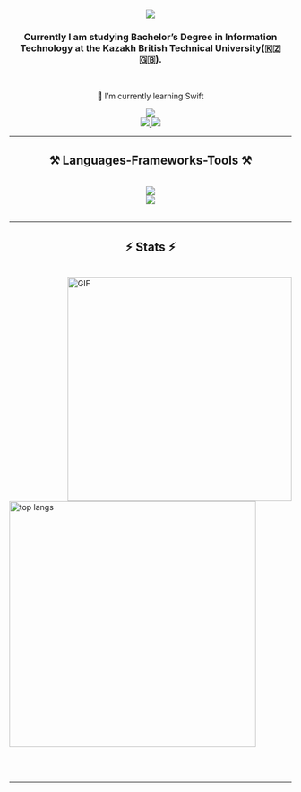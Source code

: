 <h1 align="center">
    <img src="https://readme-typing-svg.herokuapp.com/?font=Righteous&size=35&center=true&vCenter=true&width=500&height=70&duration=4000&lines=Salem,+Alem!+👋;+I%27m+Zurgambaev+Zeinaddin!;" />
</h1>

<h3 align="center">Currently I am studying Bachelor’s Degree in Information Technology at the Kazakh British Technical University(🇰🇿🇬🇧).</h3>

<br/>

<div align="center">
 
 🌱 I’m currently learning Swift 
 
 </div>

<div align="center"> 
  <a href="https://linkedin.com/in/yerassyl-saiman" target="_blank">
    <img src="https://img.shields.io/badge/LinkedIn-333333?style=for-the-badge&logo=linkedin&logoColor=white" target="_blank" />
  </a>
<div align="center"> 
  <a href="https://t.me/zeinaddinn">
    <img src="https://img.shields.io/badge/telegram-333333?style=for-the-badge&logo=telegram&logoColor=blue" />
  </a>
  <a href="https://leetcode.com/zeiiin/">
    <img src="https://img.shields.io/badge/LeetCode-333333?style=for-the-badge&logo=leetcode&logoColor=#FFA116" target="_blank" />
  </a>
</div>

 <hr/>

 <h2 align="center">⚒️ Languages-Frameworks-Tools ⚒️</h2>
<br/>
<div align="center">
    <img src="https://skillicons.dev/icons?i=vscode,eclipse,idea,postgres,git,github" /><br>
    <img src="https://skillicons.dev/icons?i=cpp,python,java,swift,mysql,css,html,js" /><br>
</div>

<br/>

</div>

<hr/>

<h2 align="center">⚡ Stats ⚡</h2>
<br>
<div align=leading>
    <img align="right" width=400 align="center" alt="GIF" src="https://media.giphy.com/media/MC6eSuC3yypCU/giphy.gif" />
    
  <!-- <img width=340 src="https://streak-stats.demolab.com/?user=yerass11&count_private=true&theme=outrun&border_radius=16" alt="streak stats"/> -->
<br>
  <img width=440 align="center" src="https://github-readme-stats-salesp07.vercel.app/api/top-langs/?username=yerass11&layout=compact&theme=chartreuse-dark&border_radius=16&size_weight=0.5&count_weight=0.5&exclude_repo=github-readme-stats" alt="top langs" />
  
</div>

<br/><br/>
<hr/>

<br/>

<!--
**Zurgambayev/zurgambayev** is a ✨ _special_ ✨ repository because its `README.md` (this file) appears on your GitHub profile.

Here are some ideas to get you started:

- 🔭 I’m currently working on ...
- 🌱 I’m currently learning ...
- 👯 I’m looking to collaborate on ...
- 🤔 I’m looking for help with ...
- 💬 Ask me about ...
- 📫 How to reach me: ...
- 😄 Pronouns: ...
- ⚡ Fun fact: ...
-->
